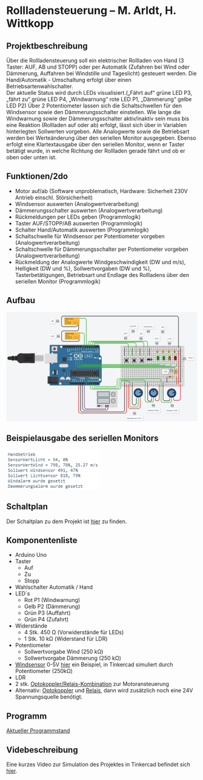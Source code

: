 # Rollladensteuerung – M. Arldt, H. Wittkopp
## Projektbeschreibung
Über die Rollladensteuerung soll ein elektrischer Rollladen von Hand (3 Taster: AUF, AB und STOPP) oder per Automatik (Zufahren bei Wind oder Dämmerung, Auffahren bei Windstille und Tageslicht) gesteuert werden. 
Die Hand/Automatik - Umschaltung erfolgt über einen Betriebsartenwahlschalter.  
Der aktuelle Status wird durch LEDs visualisiert.(„Fährt auf“ grüne LED P3, „fährt zu“ grüne LED P4, „Windwarnung“ rote LED P1, „Dämmerung“ gelbe LED P2) 
Über 2 Potentiometer lassen sich die Schaltschwellen für den Windsensor sowie den Dämmerungsschalter einstellen.
Wie lange die Windwarnung sowie der Dämmerungsschalter aktiv/inaktiv sein muss bis eine Reaktion (Rollladen auf oder ab) erfolgt, lässt sich über in Variablen hinterlegten Sollwerten vorgeben.
Alle Analogwerte sowie die Betriebsart werden bei Werteänderung über den seriellen Monitor ausgegeben. 
Ebenso erfolgt eine Klartextausgabe über den seriellen Monitor, wenn er Taster betätigt wurde, in welche Richtung der Rollladen gerade fährt und ob er oben oder unten ist.
## Funktionen/2do
* Motor auf/ab (Software unproblematisch, Hardware: Sicherheit 230V Antrieb einschl. Störsicherheit)
* Windsensor auswerten (Analogwertverarbeitung)
* Dämmerungsschalter auswerten (Analogwertverarbeitung)
* Rückmeldungen per LEDs geben (Programmlogik)
* Taster AUF/STOPP/AB auswerten (Programmlogik)
* Schalter Hand/Automatik auswerten (Programmlogik)
* Schaltschwelle für Windsensor per Potentiometer vorgeben (Analogwertverarbeitung)
* Schaltschwelle für Dämmerungsschalter per Potentiometer vorgeben (Analogwertverarbeitung)
* Rückmeldung der Analogwerte Windgeschwindigkeit (DW und m/s), Helligkeit (DW und %), Sollwertvorgaben (DW und %), Tasterbetätigungen,   Betriebsart und Endlage des Rollladens über den seriellen Monitor (Programmlogik)

## Aufbau

![Aufbau](https://github.com/CRBK/Rolladensteuerung/blob/master/Bilder%20TinkerCad/mit_bez.PNG?raw=true)

## Beispielausgabe des seriellen Monitors

![Ausgabe](https://github.com/CRBK/Rolladensteuerung/blob/master/Bilder%20TinkerCad/Ausgabe.PNG?raw=true)

## Schaltplan
Der Schaltplan zu dem Projekt ist [hier](https://github.com/CRBK/Rolladensteuerung/blob/master/Schaltplan.pdf) zu finden.

## Komponentenliste
* Arduino Uno
* Taster
   * Auf 
   * Zu
   * Stopp
* Wahlschalter Automatik / Hand
* LED´s 
   * Rot  P1 (Windwarnung)
   * Gelb P2 (Dämmerung)
   * Grün P3 (Auffahrt)
   * Grün P4 (Zufahrt)
* Widerstände
   * 4 Stk. 450 Ω (Vorwiderstände für LEDs)
   * 1 Stk. 10 kΩ (Widerstand für LDR)
* Potentiometer
   * Sollwertvorgabe Wind (250 kΩ)
   * Sollwertvorgabe Dämmerung (250 kΩ)
* [Windsensor](https://github.com/CRBK/Rollladensteuerung/tree/master/Daten%20Windsensor) 0-5V [hier](https://www.amazon.de/Windsensor-Spannungssignal-Windgeschwindigkeit-Sender-anemomete/dp/B07HSZ4L3X) ein Beispiel, in Tinkercad simuliert durch Potentiometer (250kΩ)
* LDR
* 2 stk. [Optokoppler/Relais-Kombination](https://eckstein-shop.de/5V-220V-2-Channel-Optocouplers-Relay-Shield-for-Arduino-Optokoppler-Relais-Modul?gclid=CjwKCAjwhOD0BRAQEiwAK7JHmDFOuYZx6fTf-5ashzG0MYxnc3YtHgYE7g4iQayORHhfT-ZqGMiXcxoCtKoQAvD_BwE) zur Motoransteuerung 
* Alternativ:
[Optokoppler](https://www.conrad.de/de/p/weidmueller-optokopplerrelais-tos-5vdc-48vdc-0-5a-last-strom-max-0-5-a-schaltspannung-max-48-v-dc-1-st-506843.html) und [Relais](https://de.rs-online.com/web/p/interface-relaismodule/8928861), dann wird zusätzlich noch eine 24V Spannungsquelle benötigt.


## Programm

[Aktueller Programmstand](https://github.com/CRBK/Rollladensteuerung/blob/master/Programm/Rollladensteuerung)

## Videbeschreibung

Eine kurzes Video zur Simulation des Projektes in Tinkercad befindet sich [hier](https://github.com/CRBK/Rolladensteuerung/blob/master/Video%20TinkerCad/Rollladensteuerung.mp4).
